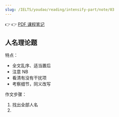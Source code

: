 ```yaml
---
slug: /IELTS/youdao/reading/intensify-part/note/03
---
```


👉 👉 [PDF 课程笔记](./阅读强化-3%20课程笔记.pdf)



## 人名理论题

特点：

- 全文乱序、适当置后
- 注意 NB
- 看清有没有干扰项
- 考察细节，同义改写

作文步骤：

1. 找出全部人名
2. 


